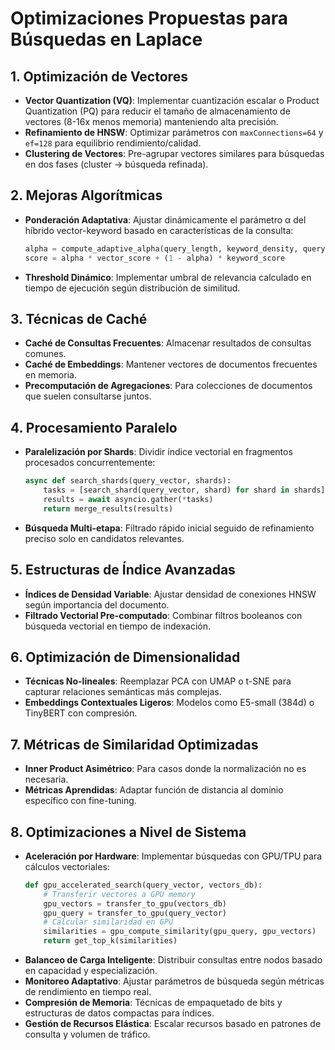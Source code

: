 # Optimizaciones Propuestas para Búsquedas en Laplace

## 1. Optimización de Vectores

- **Vector Quantization (VQ)**: Implementar cuantización escalar o Product Quantization (PQ) para reducir el tamaño de almacenamiento de vectores (8-16x menos memoria) manteniendo alta precisión.
- **Refinamiento de HNSW**: Optimizar parámetros con `maxConnections=64` y `ef=128` para equilibrio rendimiento/calidad.
- **Clustering de Vectores**: Pre-agrupar vectores similares para búsquedas en dos fases (cluster → búsqueda refinada).

## 2. Mejoras Algorítmicas

- **Ponderación Adaptativa**: Ajustar dinámicamente el parámetro α del híbrido vector-keyword basado en características de la consulta:
  ```python
  alpha = compute_adaptive_alpha(query_length, keyword_density, query_specificity)
  score = alpha * vector_score + (1 - alpha) * keyword_score
  ```
- **Threshold Dinámico**: Implementar umbral de relevancia calculado en tiempo de ejecución según distribución de similitud.

## 3. Técnicas de Caché

- **Caché de Consultas Frecuentes**: Almacenar resultados de consultas comunes.
- **Caché de Embeddings**: Mantener vectores de documentos frecuentes en memoria.
- **Precomputación de Agregaciones**: Para colecciones de documentos que suelen consultarse juntos.

## 4. Procesamiento Paralelo

- **Paralelización por Shards**: Dividir índice vectorial en fragmentos procesados concurrentemente:
  ```python
  async def search_shards(query_vector, shards):
      tasks = [search_shard(query_vector, shard) for shard in shards]
      results = await asyncio.gather(*tasks)
      return merge_results(results)
  ```
- **Búsqueda Multi-etapa**: Filtrado rápido inicial seguido de refinamiento preciso solo en candidatos relevantes.

## 5. Estructuras de Índice Avanzadas

- **Índices de Densidad Variable**: Ajustar densidad de conexiones HNSW según importancia del documento.
- **Filtrado Vectorial Pre-computado**: Combinar filtros booleanos con búsqueda vectorial en tiempo de indexación.

## 6. Optimización de Dimensionalidad

- **Técnicas No-lineales**: Reemplazar PCA con UMAP o t-SNE para capturar relaciones semánticas más complejas.
- **Embeddings Contextuales Ligeros**: Modelos como E5-small (384d) o TinyBERT con compresión.

## 7. Métricas de Similaridad Optimizadas

- **Inner Product Asimétrico**: Para casos donde la normalización no es necesaria.
- **Métricas Aprendidas**: Adaptar función de distancia al dominio específico con fine-tuning.

## 8. Optimizaciones a Nivel de Sistema

- **Aceleración por Hardware**: Implementar búsquedas con GPU/TPU para cálculos vectoriales:
  ```python
  def gpu_accelerated_search(query_vector, vectors_db):
      # Transferir vectores a GPU memory
      gpu_vectors = transfer_to_gpu(vectors_db)
      gpu_query = transfer_to_gpu(query_vector)
      # Calcular similaridad en GPU
      similarities = gpu_compute_similarity(gpu_query, gpu_vectors)
      return get_top_k(similarities)
  ```
- **Balanceo de Carga Inteligente**: Distribuir consultas entre nodos basado en capacidad y especialización.
- **Monitoreo Adaptativo**: Ajustar parámetros de búsqueda según métricas de rendimiento en tiempo real.
- **Compresión de Memoria**: Técnicas de empaquetado de bits y estructuras de datos compactas para índices.
- **Gestión de Recursos Elástica**: Escalar recursos basado en patrones de consulta y volumen de tráfico.
